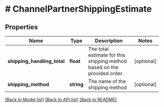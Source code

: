 # # ChannelPartnerShippingEstimate

## Properties

Name | Type | Description | Notes
------------ | ------------- | ------------- | -------------
**shipping_handling_total** | **float** | The total estimate for this shipping method based on the provided order. | [optional]
**shipping_method** | **string** | The name of the shipping method | [optional]

[[Back to Model list]](../../README.md#models) [[Back to API list]](../../README.md#endpoints) [[Back to README]](../../README.md)
